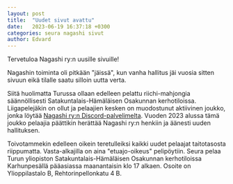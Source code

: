 ```yaml
---
layout: post
title:  "Uudet sivut avattu"
date:   2023-06-19 16:37:18 +0300
categories: seura nagashi sivut
author: Edvard
---
```

Tervetuloa Nagashi ry:n uusille sivuille!

Nagashin toiminta oli pitkään "jäissä", kun vanha hallitus jäi vuosia sitten sivuun eikä tilalle saatu silloin uutta verta.

Siitä huolimatta Turussa ollaan edelleen pelattu riichi-mahjongia säännöllisesti Satakuntalais-Hämäläisen Osakunnan kerhotiloissa. Liigapelejäkin on ollut ja pelaajien kesken on muodostunut aktiivinen joukko, jonka löytää [Nagashi ry:n Discord-palvelimelta](https://discord.gg/qNFfPMBazq). Vuoden 2023 alussa tämä joukko pelaajia päättikin herättää Nagashi ry:n henkiin ja äänesti uuden hallituksen.

Toivotammekin edelleen oikein teretulleiksi kaikki uudet pelaajat taitotasosta riippumatta. Vasta-alkajilla on aina "etuajo-oikeus" pelipöytiin. Seura pelaa Turun yliopiston Satakuntalais-Hämäläisen Osakunnan kerhotiloissa Karhunpesällä pääasiassa maanantaisin klo 17 alkaen. Osoite on Ylioppilastalo B, Rehtorinpellonkatu 4 B.